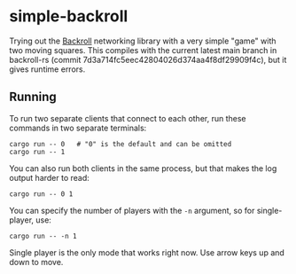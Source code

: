 # simple-backroll

Trying out the [Backroll](https://github.com/HouraiTeahouse/backroll-rs) networking library
with a very simple "game" with two moving squares.
This compiles with the current latest main branch in backroll-rs (commit 7d3a714fc5eec42804026d374aa4f8df29909f4c),
but it gives runtime errors.

## Running

To run two separate clients that connect to each other, run these commands in two separate terminals:

    cargo run -- 0   # "0" is the default and can be omitted
    cargo run -- 1

You can also run both clients in the same process, but that makes the log output harder to read:

    cargo run -- 0 1

You can specify the number of players with the `-n` argument, so for single-player, use:

    cargo run -- -n 1

Single player is the only mode that works right now. Use arrow keys up and down to move.
